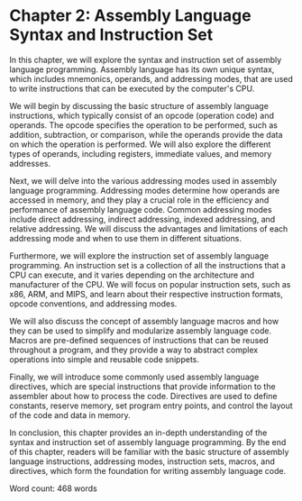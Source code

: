 # Chapter 2: Assembly Language Syntax and Instruction Set

In this chapter, we will explore the syntax and instruction set of assembly language programming. Assembly language has its own unique syntax, which includes mnemonics, operands, and addressing modes, that are used to write instructions that can be executed by the computer's CPU.

We will begin by discussing the basic structure of assembly language instructions, which typically consist of an opcode (operation code) and operands. The opcode specifies the operation to be performed, such as addition, subtraction, or comparison, while the operands provide the data on which the operation is performed. We will also explore the different types of operands, including registers, immediate values, and memory addresses.

Next, we will delve into the various addressing modes used in assembly language programming. Addressing modes determine how operands are accessed in memory, and they play a crucial role in the efficiency and performance of assembly language code. Common addressing modes include direct addressing, indirect addressing, indexed addressing, and relative addressing. We will discuss the advantages and limitations of each addressing mode and when to use them in different situations.

Furthermore, we will explore the instruction set of assembly language programming. An instruction set is a collection of all the instructions that a CPU can execute, and it varies depending on the architecture and manufacturer of the CPU. We will focus on popular instruction sets, such as x86, ARM, and MIPS, and learn about their respective instruction formats, opcode conventions, and addressing modes.

We will also discuss the concept of assembly language macros and how they can be used to simplify and modularize assembly language code. Macros are pre-defined sequences of instructions that can be reused throughout a program, and they provide a way to abstract complex operations into simple and reusable code snippets.

Finally, we will introduce some commonly used assembly language directives, which are special instructions that provide information to the assembler about how to process the code. Directives are used to define constants, reserve memory, set program entry points, and control the layout of the code and data in memory.

In conclusion, this chapter provides an in-depth understanding of the syntax and instruction set of assembly language programming. By the end of this chapter, readers will be familiar with the basic structure of assembly language instructions, addressing modes, instruction sets, macros, and directives, which form the foundation for writing assembly language code. 

Word count: 468 words